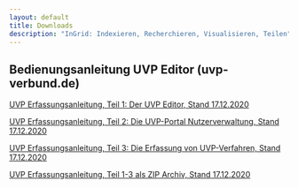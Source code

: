```yaml
---
layout: default
title: Downloads
description: "InGrid: Indexieren, Recherchieren, Visualisieren, Teilen"
---
```


## Bedienungsanleitung UVP Editor (uvp-verbund.de)


[UVP Erfassungsanleitung, Teil 1: Der UVP Editor, Stand 17.12.2020](https://github.com/informationgrid/informationgrid.github.io/raw/master/latest/images/Erfassungsanleitung_UVP-Portal_Teil-1_UVP-Editor_Stand-2020-12-17.pdf)


[UVP Erfassungsanleitung, Teil 2: Die UVP-Portal Nutzerverwaltung, Stand 17.12.2020](https://github.com/informationgrid/informationgrid.github.io/raw/master/latest/images/Erfassungsanleitung_UVP-Portal_Teil-2_UVP-Portal-Nutzerverwaltung_Stand-2020-12-17.pdf)


[UVP Erfassungsanleitung, Teil 3: Die Erfassung von UVP-Verfahren, Stand 17.12.2020](https://github.com/informationgrid/informationgrid.github.io/raw/master/latest/images/Erfassungsanleitung_UVP-Portal_Teil-3_UVP-Verfahren-erfassen_Stand-2020-12-17.pdf)


[UVP Erfassungsanleitung, Teil 1-3 als ZIP Archiv, Stand 17.12.2020](https://github.com/informationgrid/informationgrid.github.io/raw/master/latest/images/UVP-Portal-Erfassungsanleitung_v._5.5_2020-12-17.zip)
